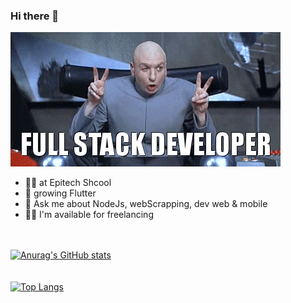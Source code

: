 ### Hi there 👋

![](https://github.com/MathisZerbib/MathisZerbib/blob/main/fullstackdeveloper.gif)

- 👨‍🎓 at Epitech Shcool
- 🌱 growing Flutter
- 💬 Ask me about NodeJs, webScrapping, dev web & mobile
- 👷‍♂️ I'm available for freelancing
<br /><br /><br />

[![Anurag's GitHub stats](https://github-readme-stats.vercel.app/api?username=mathisZerbib)](https://github.com/anuraghazra/github-readme-stats)
<br /><br /><br />
[![Top Langs](https://github-readme-stats.vercel.app/api/top-langs/?username=mathisZerbib)](https://github.com/anuraghazra/github-readme-stats)



